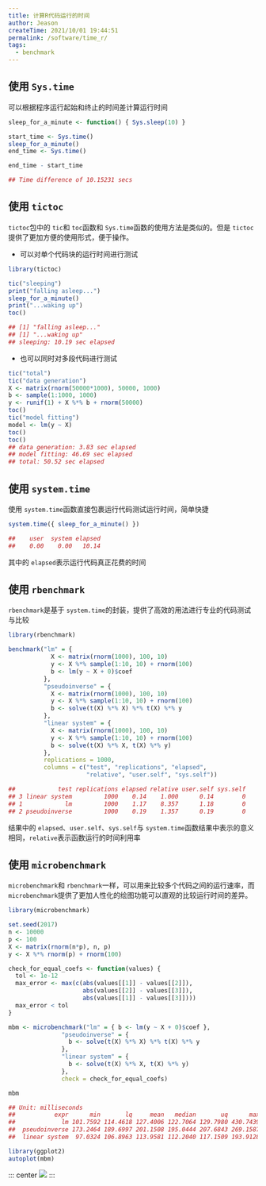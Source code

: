 ```yaml
---
title: 计算R代码运行的时间
author: Jeason
createTime: 2021/10/01 19:44:51
permalink: /software/time_r/
tags:
  - benchmark
---
```

## 使用 `Sys.time`

可以根据程序运行起始和终止的时间差计算运行时间

```r
sleep_for_a_minute <- function() { Sys.sleep(10) }

start_time <- Sys.time()
sleep_for_a_minute()
end_time <- Sys.time()

end_time - start_time

## Time difference of 10.15231 secs
```

## 使用 `tictoc`

`tictoc`包中的 `tic`和 `toc`函数和 `Sys.time`函数的使用方法是类似的。但是 `tictoc`提供了更加方便的使用形式，便于操作。

+ 可以对单个代码块的运行时间进行测试

```r
library(tictoc)

tic("sleeping")
print("falling asleep...")
sleep_for_a_minute()
print("...waking up")
toc()

## [1] "falling asleep..."
## [1] "...waking up"
## sleeping: 10.19 sec elapsed
```

+ 也可以同时对多段代码进行测试

```r
tic("total")
tic("data generation")
X <- matrix(rnorm(50000*1000), 50000, 1000)
b <- sample(1:1000, 1000)
y <- runif(1) + X %*% b + rnorm(50000)
toc()
tic("model fitting")
model <- lm(y ~ X)
toc()
toc()
## data generation: 3.83 sec elapsed
## model fitting: 46.69 sec elapsed
## total: 50.52 sec elapsed
```

## 使用 `system.time`

使用 `system.time`函数直接包裹运行代码测试运行时间，简单快捷

```r
system.time({ sleep_for_a_minute() })

##    user  system elapsed 
##    0.00    0.00   10.14
```

其中的 `elapsed`表示运行代码真正花费的时间

## 使用 `rbenchmark`

`rbenchmark`是基于 `system.time`的封装，提供了高效的用法进行专业的代码测试与比较

```r
library(rbenchmark)

benchmark("lm" = {
            X <- matrix(rnorm(1000), 100, 10)
            y <- X %*% sample(1:10, 10) + rnorm(100)
            b <- lm(y ~ X + 0)$coef
          },
          "pseudoinverse" = {
            X <- matrix(rnorm(1000), 100, 10)
            y <- X %*% sample(1:10, 10) + rnorm(100)
            b <- solve(t(X) %*% X) %*% t(X) %*% y
          },
          "linear system" = {
            X <- matrix(rnorm(1000), 100, 10)
            y <- X %*% sample(1:10, 10) + rnorm(100)
            b <- solve(t(X) %*% X, t(X) %*% y)
          },
          replications = 1000,
          columns = c("test", "replications", "elapsed",
                      "relative", "user.self", "sys.self"))

##            test replications elapsed relative user.self sys.self
## 3 linear system         1000    0.14    1.000      0.14        0
## 1            lm         1000    1.17    8.357      1.18        0
## 2 pseudoinverse         1000    0.19    1.357      0.19        0
```

结果中的 `elapsed`、`user.self`、`sys.self`与 `system.time`函数结果中表示的意义相同，`relative`表示函数运行的时间利用率

## 使用 `microbenchmark`

`microbenchmark`和 `rbenchmark`一样，可以用来比较多个代码之间的运行速率，而 `microbenchmark`提供了更加人性化的绘图功能可以直观的比较运行时间的差异。

```r
library(microbenchmark)

set.seed(2017)
n <- 10000
p <- 100
X <- matrix(rnorm(n*p), n, p)
y <- X %*% rnorm(p) + rnorm(100)

check_for_equal_coefs <- function(values) {
  tol <- 1e-12
  max_error <- max(c(abs(values[[1]] - values[[2]]),
                     abs(values[[2]] - values[[3]]),
                     abs(values[[1]] - values[[3]])))
  max_error < tol
}

mbm <- microbenchmark("lm" = { b <- lm(y ~ X + 0)$coef },
               "pseudoinverse" = {
                 b <- solve(t(X) %*% X) %*% t(X) %*% y
               },
               "linear system" = {
                 b <- solve(t(X) %*% X, t(X) %*% y)
               },
               check = check_for_equal_coefs)

mbm

## Unit: milliseconds
##           expr      min       lq     mean   median       uq      max neval cld
##             lm 101.7592 114.4618 127.4006 122.7064 129.7980 430.7439   100  b 
##  pseudoinverse 173.2464 189.6997 201.1508 195.0444 207.6843 269.1587   100   c
##  linear system  97.0324 106.8963 113.9581 112.2040 117.1509 193.9128   100 a
```

```r
library(ggplot2)
autoplot(mbm)
```

::: center
![](https://cdn.jsdelivr.net/gh/Moonerss/CDN/paper/time_r/unnamed-chunk-7-1.png)
:::
